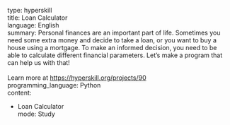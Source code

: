 type: hyperskill  
title: Loan Calculator  
language: English  
summary: Personal finances are an important part of life. Sometimes you need some
  extra money and decide to take a loan, or you want to buy a house using a mortgage.
  To make an informed decision, you need to be able to calculate different financial
  parameters. Let’s make a program that can help us with that!<br/><br/>Learn more
  at <a href="https://hyperskill.org/projects/90?utm_source=ide&utm_medium=ide&utm_campaign=ide&utm_content=project-card">https://hyperskill.org/projects/90</a>  
programming_language: Python  
content:
- Loan Calculator  
mode: Study  
